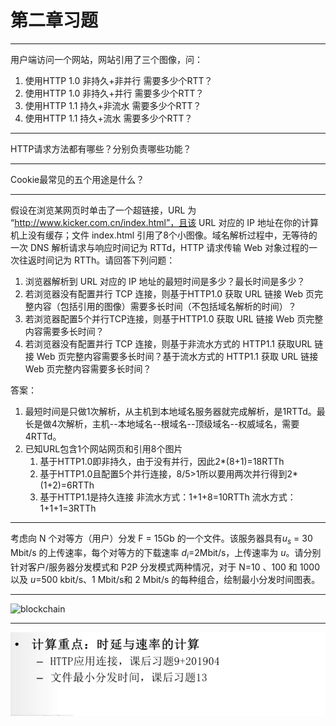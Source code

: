 # 第二章习题

---

用户端访问一个网站，网站引用了三个图像，问：

1. 使用HTTP 1.0 非持久+非并行 需要多少个RTT？
2. 使用HTTP 1.0 非持久+并行 需要多少个RTT？
3. 使用HTTP 1.1 持久+非流水 需要多少个RTT？
4. 使用HTTP 1.1 持久+流水 需要多少个RTT？

---

HTTP请求方法都有哪些？分别负责哪些功能？

---

Cookie最常见的五个用途是什么？

---

假设在浏览某网页时单击了一个超链接，URL 为 “http://www.kicker.com.cn/index.html”，且该 URL 对应的 IP 地址在你的计算机上没有缓存；文件 index.html 引用了8个小图像。域名解析过程中，无等待的一次 DNS 解析请求与响应时间记为 RTTd，HTTP 请求传输 Web 对象过程的一次往返时间记为 RTTh。请回答下列问题：
    
1. 浏览器解析到 URL 对应的 IP 地址的最短时间是多少？最长时间是多少？
2. 若浏览器没有配置并行 TCP 连接，则基于HTTP1.0 获取 URL 链接 Web 页完整内容（包括引用的图像）需要多长时间（不包括域名解析的时间）？
3. 若浏览器配置5个并行TCP连接，则基于HTTP1.0 获取 URL 链接 Web 页完整内容需要多长时间？
4. 若浏览器没有配置并行 TCP 连接，则基于非流水方式的 HTTP1.1 获取URL 链接 Web 页完整内容需要多长时间？基于流水方式的 HTTP1.1 获取 URL 链接 Web 页完整内容需要多长时间？


答案：

1. 最短时间是只做1次解析，从主机到本地域名服务器就完成解析，是1RTTd。最长是做4次解析，主机--本地域名--根域名--顶级域名--权威域名，需要4RTTd。
2. 已知URL包含1个网站网页和引用8个图片  
   1. 基于HTTP1.0即非持久，由于没有并行，因此2*(8+1)=18RTTh
   2. 基于HTTP1.0且配置5个并行连接，8/5>1所以要用两次并行得到2*(1+2)=6RTTh
   3. 基于HTTP1.1是持久连接
   非流水方式：1+1+8=10RTTh
   流水方式：1+1+1=3RTTh

---

考虑向 N 个对等方（用户）分发 F = 15Gb 的一个文件。该服务器具有$u_s$ = 30 Mbit/s 的上传速率，每个对等方的下载速率 $d_i$=2Mbit/s，上传速率为 $u$。请分别针对客户/服务器分发模式和 P2P 分发模式两种情况，对于 N=10 、100 和 1000 以及 $u$=500 kbit/s、1 Mbit/s和 2 Mbit/s 的每种组合，绘制最小分发时间图表。

---

![blockchain](./19.jpg)

---

![blockchain](./20.png)